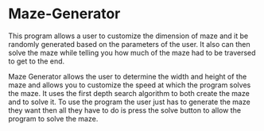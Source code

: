 # Maze-Generator
This program allows a user to customize the dimension of maze and it be randomly generated based on the parameters of the user. It also can then solve the maze while telling you how much of the maze had to be traversed to get to the end.

Maze Generator allows the user to determine the width and height of the maze and allows you to customize the speed at which the program solves the maze. It uses the first depth search algorithm to both create the maze and to solve it. To use the program the user just has to generate the maze they want then all they have to do is press the solve button to allow the program to solve the maze.
